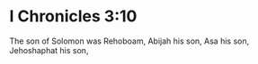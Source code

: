 # I Chronicles 3:10

The son of Solomon was Rehoboam, Abijah his son, Asa his son, Jehoshaphat his son,
